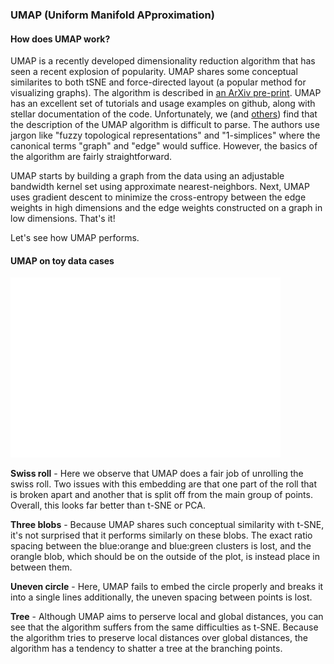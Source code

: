 ### UMAP (Uniform Manifold APproximation)

#### How does UMAP work?

UMAP is a recently developed dimensionality reduction algorithm that has seen a recent explosion of popularity. UMAP shares some conceptual similarites to both tSNE and force-directed layout (a popular method for visualizing graphs). The algorithm is described in [an ArXiv pre-print](https://arxiv.org/abs/1802.03426). UMAP has an excellent set of tutorials and usage examples on github, along with stellar documentation of the code. Unfortunately, we (and [others](https://www.math.upenn.edu/~jhansen/2018/05/04/UMAP/)) find that the description of the UMAP algorithm is difficult to parse. The authors use jargon like "fuzzy topological representations" and "1-simplices" where the canonical terms "graph" and "edge" would suffice. However, the basics of the algorithm are fairly straightforward.

UMAP starts by building a graph from the data using an adjustable bandwidth kernel set using approximate nearest-neighbors. Next, UMAP uses gradient descent to minimize the cross-entropy between the edge weights in high dimensions and the edge weights constructed on a graph in low dimensions. That's it!

Let's see how UMAP performs.

#### UMAP on toy data cases

![UMAP on toy data](img/toy_data.UMAP.png)


**Swiss roll** - Here we observe that UMAP does a fair job of unrolling the swiss roll. Two issues with this embedding are that one part of the roll that is broken apart and another that is split off from the main group of points. Overall, this looks far better than t-SNE or PCA.

**Three blobs** - Because UMAP shares such conceptual similarity with t-SNE, it's not surprised that it performs similarly on these blobs. The exact ratio spacing between the blue:orange and blue:green clusters is lost, and the orangle blob, which should be on the outside of the plot, is instead place in between them. 

**Uneven circle** - Here, UMAP fails to embed the circle properly and breaks it into a single lines additionally, the uneven spacing between points is lost.


**Tree** - Although UMAP aims to perserve local and global distances, you can see that the algorithm suffers from the same difficulties as t-SNE. Because the algorithm tries to preserve local distances over global distances, the algorithm has a tendency to shatter a tree at the branching points.
